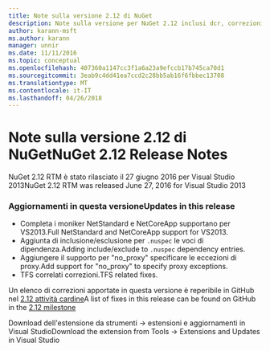 ```yaml
---
title: Note sulla versione 2.12 di NuGet
description: Note sulla versione per NuGet 2.12 inclusi dcr, correzioni di bug, le funzionalità aggiunte e problemi noti.
author: karann-msft
ms.author: karann
manager: unnir
ms.date: 11/11/2016
ms.topic: conceptual
ms.openlocfilehash: 407360a1147cc3f1a6a23a9efccb17b745ca70d1
ms.sourcegitcommit: 3eab9c4dd41ea7ccd2c28bb5ab16f6fbbec13708
ms.translationtype: MT
ms.contentlocale: it-IT
ms.lasthandoff: 04/26/2018
---
```

# <a name="nuget-212-release-notes"></a><span data-ttu-id="99560-103">Note sulla versione 2.12 di NuGet</span><span class="sxs-lookup"><span data-stu-id="99560-103">NuGet 2.12 Release Notes</span></span>

<span data-ttu-id="99560-104">NuGet 2.12 RTM è stato rilasciato il 27 giugno 2016 per Visual Studio 2013</span><span class="sxs-lookup"><span data-stu-id="99560-104">NuGet 2.12 RTM was released June 27, 2016 for Visual Studio 2013</span></span>

### <a name="updates-in-this-release"></a><span data-ttu-id="99560-105">Aggiornamenti in questa versione</span><span class="sxs-lookup"><span data-stu-id="99560-105">Updates in this release</span></span>

* <span data-ttu-id="99560-106">Completa i moniker NetStandard e NetCoreApp supportano per VS2013.</span><span class="sxs-lookup"><span data-stu-id="99560-106">Full NetStandard  and NetCoreApp support for VS2013.</span></span>
* <span data-ttu-id="99560-107">Aggiunta di inclusione/esclusione per `.nuspec` le voci di dipendenza.</span><span class="sxs-lookup"><span data-stu-id="99560-107">Adding include/exclude to `.nuspec` dependency entries.</span></span>
* <span data-ttu-id="99560-108">Aggiungere il supporto per "no_proxy" specificare le eccezioni di proxy.</span><span class="sxs-lookup"><span data-stu-id="99560-108">Add support for "no_proxy" to specify proxy exceptions.</span></span>
* <span data-ttu-id="99560-109">TFS correlati correzioni.</span><span class="sxs-lookup"><span data-stu-id="99560-109">TFS related fixes.</span></span>

<span data-ttu-id="99560-110">Un elenco di correzioni apportate in questa versione è reperibile in GitHub nel [2.12 attività cardine](https://github.com/NuGet/Home/issues?q=milestone%3A2.12+is%3Aclosed)</span><span class="sxs-lookup"><span data-stu-id="99560-110">A list of fixes in this release can be found on GitHub in the [2.12 milestone](https://github.com/NuGet/Home/issues?q=milestone%3A2.12+is%3Aclosed)</span></span>

<span data-ttu-id="99560-111">Download dell'estensione da strumenti -> estensioni e aggiornamenti in Visual Studio</span><span class="sxs-lookup"><span data-stu-id="99560-111">Download the extension from Tools -> Extensions and Updates in Visual Studio</span></span>
